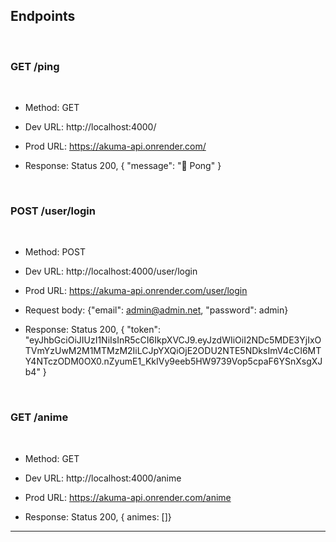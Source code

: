 ## Endpoints

<br>

### **GET /ping**

<br>

- Method: GET

- Dev URL: http://localhost:4000/

- Prod URL: https://akuma-api.onrender.com/

- Response: Status 200, {
  "message": "🏓 Pong"
  }

<br>

### **POST /user/login**

<br>

- Method: POST

- Dev URL: http://localhost:4000/user/login

- Prod URL: https://akuma-api.onrender.com/user/login

- Request body: {"email": admin@admin.net, "password": admin}

- Response: Status 200, {
  "token": "eyJhbGciOiJIUzI1NiIsInR5cCI6IkpXVCJ9.eyJzdWIiOiI2NDc5MDE3YjIxOTVmYzUwM2M1MTMzM2IiLCJpYXQiOjE2ODU2NTE5NDksImV4cCI6MTY4NTczODM0OX0.nZyumE1_KkIVy9eeb5HW9739Vop5cpaF6YSnXsgXJb4"
  }

<br>

### **GET /anime**

<br>

- Method: GET

- Dev URL: http://localhost:4000/anime

- Prod URL: https://akuma-api.onrender.com/anime

- Response: Status 200, { animes: []}

---
